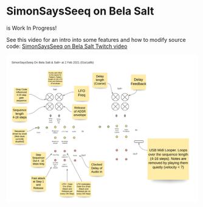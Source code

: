 # SimonSaysSeeq on Bela Salt 

is Work In Progress!

See this video for an intro into some features and how to modify source code: [SimonSaysSeeq on Bela Salt Twitch video](https://www.twitch.tv/videos/885185134)

![SimonSaysSeeq on Bela Salt](https://github.com/simonredfern/SimonSaysSeeq/blob/master/SimonSaysSeeqBelaSalt/SimonSaysSeeq_on_Bela_Salt_and_Salt%2B.png)

